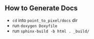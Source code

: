 ## How to Generate Docs

- `cd` into `point_to_pixel/docs` dir
- run `doxygen Doxyfile`
- run `sphinx-build -b html . _build/`

